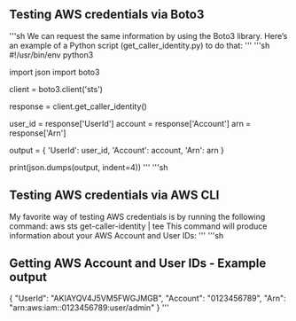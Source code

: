 ## Testing AWS credentials via Boto3
'''sh
We can request the same information by using the Boto3 library. 
Here’s an example of a Python script (get_caller_identity.py) 
to do that:
'''
'''sh
#!/usr/bin/env python3

import json
import boto3

client = boto3.client('sts')

response = client.get_caller_identity()

user_id = response['UserId']
account = response['Account']
arn = response['Arn']

output = {
    'UserId': user_id,
    'Account': account,
    'Arn': arn
}

print(json.dumps(output, indent=4))
'''
'''sh
## Testing AWS credentials via AWS CLI
My favorite way of testing AWS credentials is by running the following command:
    aws sts get-caller-identity | tee
    This command will produce information about your AWS Account and User IDs:
'''
'''sh
## Getting AWS Account and User IDs - Example output
{
    "UserId": "AKIAYQV4J5VM5FWGJMGB",
    "Account": "0123456789",
    "Arn": "arn:aws:iam::0123456789:user/admin"
}
'''